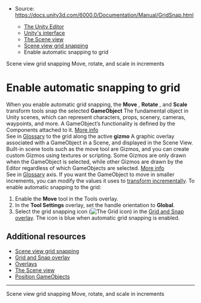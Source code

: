 * Source: https://docs.unity3d.com/6000.0/Documentation/Manual/GridSnap.html

  * [The Unity Editor](https://docs.unity3d.com/6000.0/Documentation/Manual/unity-editor.html)
  * [Unity's interface](https://docs.unity3d.com/6000.0/Documentation/Manual/UsingTheEditor.html)
  * [The Scene view](https://docs.unity3d.com/6000.0/Documentation/Manual/UsingTheSceneView.html)
  * [Scene view grid snapping](https://docs.unity3d.com/6000.0/Documentation/Manual/GridSnapping.html)
  * Enable automatic snapping to grid


[](https://docs.unity3d.com/6000.0/Documentation/Manual/GridSnapping.html)
Scene view grid snapping
[](https://docs.unity3d.com/6000.0/Documentation/Manual/SnapIncrements.html)
Move, rotate, and scale in increments
# Enable automatic snapping to grid
When you enable automatic grid snapping, the **Move** , **Rotate** , and **Scale** transform tools snap the selected **GameObject** The fundamental object in Unity scenes, which can represent characters, props, scenery, cameras, waypoints, and more. A GameObject’s functionality is defined by the Components attached to it. [More info](https://docs.unity3d.com/6000.0/Documentation/Manual/class-GameObject.html)  
See in [Glossary](https://docs.unity3d.com/6000.0/Documentation/Manual/Glossary.html#GameObject) to the grid along the active **gizmo** A graphic overlay associated with a GameObject in a Scene, and displayed in the Scene View. Built-in scene tools such as the move tool are Gizmos, and you can create custom Gizmos using textures or scripting. Some Gizmos are only drawn when the GameObject is selected, while other Gizmos are drawn by the Editor regardless of which GameObjects are selected. [More info](https://docs.unity3d.com/6000.0/Documentation/Manual/GizmosMenu.html#GizmosIcons)  
See in [Glossary](https://docs.unity3d.com/6000.0/Documentation/Manual/Glossary.html#Gizmo) axis. If you want the GameObject to move in smaller increments, you can modify the values it uses to [transform incrementally](https://docs.unity3d.com/6000.0/Documentation/Manual/SnapIncrements.html).
To enable automatic snapping to the grid:
  1. Enable the **Move** tool in the Tools overlay.
  2. In the **Tool Settings** overlay, set the handle orientation to **Global**.
  3. Select the grid snapping icon (![The Grid icon](https://docs.unity3d.com/6000.0/Documentation/uploads/Main/SceneGrids-Mode-icon-inline.png)) in the [Grid and Snap overlay](https://docs.unity3d.com/6000.0/Documentation/Manual/GridAndSnapOverlay.html). The icon is blue when automatic grid snapping is enabled.


## Additional resources
  * [Scene view grid snapping](https://docs.unity3d.com/6000.0/Documentation/Manual/GridSnapping.html)
  * [Grid and Snap overlay](https://docs.unity3d.com/6000.0/Documentation/Manual/GridAndSnapOverlay.html)
  * [Overlays](https://docs.unity3d.com/6000.0/Documentation/Manual/overlays.html)
  * [The Scene view](https://docs.unity3d.com/6000.0/Documentation/Manual/UsingTheSceneView.html)
  * [Position GameObjects](https://docs.unity3d.com/6000.0/Documentation/Manual/PositioningGameObjects.html)


* * *
[](https://docs.unity3d.com/6000.0/Documentation/Manual/GridSnapping.html)
Scene view grid snapping
[](https://docs.unity3d.com/6000.0/Documentation/Manual/SnapIncrements.html)
Move, rotate, and scale in increments
